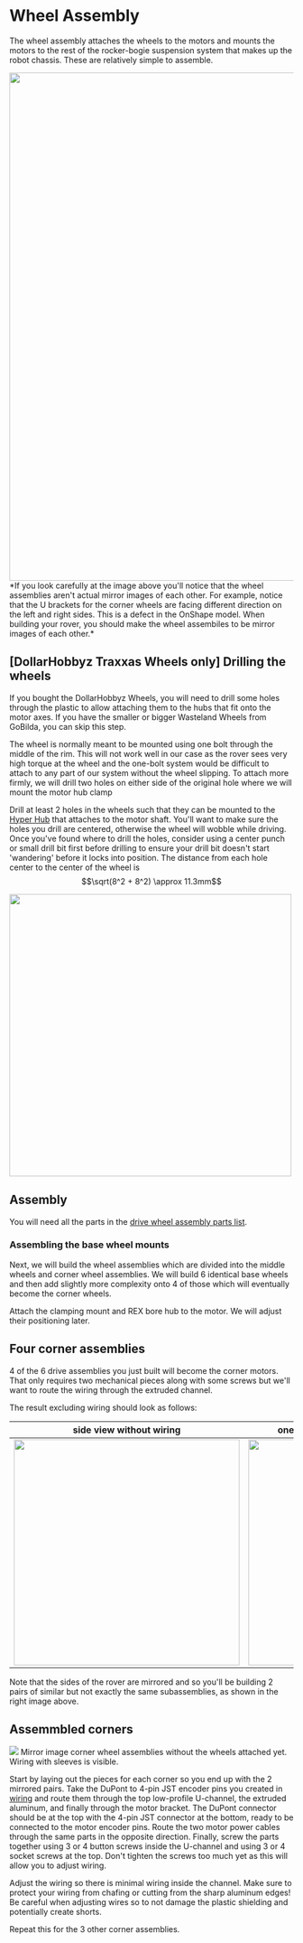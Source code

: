 # Wheel Assembly

The wheel assembly attaches the wheels to the motors and mounts the motors to the rest of the rocker-bogie suspension system that makes up the robot chassis. These are relatively simple to assemble.
 

<img src="images/wheels.png" width=900/>
*If you look carefully at the image above you'll notice that the wheel assemblies aren't actual mirror images of each other. For example, notice that the U brackets for the corner wheels are facing different direction on the left and right sides. This is a defect in the OnShape model. When building your rover, you should make the wheel assembiles to be mirror images of each other.*

## [DollarHobbyz Traxxas Wheels only] Drilling the wheels

If you bought the DollarHobbyz Wheels, you will need to drill some holes through the plastic to allow attaching them to the hubs that fit onto the motor axes. If you have the smaller or bigger Wasteland Wheels from GoBilda, you can skip this step.

The wheel is normally meant to be mounted using one bolt through the middle of the rim. This will not work well in our case as the rover sees very high torque at the wheel and the one-bolt system would be difficult to attach to any part of our system without the wheel slipping. To attach more firmly, we will drill two holes on either side of the original hole where we will mount the motor hub clamp

Drill at least 2 holes in the wheels such that they can be mounted to the [Hyper Hub](https://www.gobilda.com/1310-series-hyper-hub-8mm-rex-bore/) that attaches to the motor shaft. You'll want to make sure the holes you drill are centered, otherwise the wheel will wobble while driving. Once you've found where to drill the holes, consider using a center punch or small drill bit first before drilling to ensure your drill bit doesn't start 'wandering' before it locks into position. The distance from each hole center to the center of the wheel is  
$$\sqrt(8^2 + 8^2) \approx 11.3mm$$

<img src="https://cdn11.bigcommerce.com/s-x56mtydx1w/images/stencil/original/products/1228/11873/1310-0016-4008-Schematic__25024.1715800139.png?c=1" height=500>

## Assembly

You will need all the parts in the [drive wheel assembly parts list](../../parts_list/README.md#Parts-for-drive-wheel-assembly).

### Assembling the base wheel mounts

Next, we will build the wheel assemblies which are divided into the middle wheels and corner wheel assemblies. We will build 6 identical base wheels and then add slightly more complexity onto 4 of those which will eventually become the corner wheels.

Attach the clamping mount and REX bore hub to the motor. We will adjust their positioning later.

## Four corner assemblies

4 of the 6 drive assemblies you just built will become the corner motors. That only requires two mechanical pieces along with some screws but we'll want to route the wiring through the extruded channel.

The result excluding wiring should look as follows:

| side view without wiring                       | one of two pairs of corner assemblies            |
| ---------------------------------------------- | ------------------------------------------------ |
| <img src="images/corner_side.png" height=400/> | <img src="images/corner_mirror.png" height=400/> |

Note that the sides of the rover are mirrored and so you'll be building 2 pairs of similar but not exactly the same subassemblies, as shown in the right image above.

## Assemmbled corners
<img src="images/two_corners_assembled">
Mirror image corner wheel assemblies without the wheels attached yet. Wiring with sleeves is visible.


Start by laying out the pieces for each corner so you end up with the 2 mirrored pairs. Take the DuPont to 4-pin JST encoder pins you created in [wiring](../electrical/wiring/README.md) and route them through the top low-profile U-channel, the extruded aluminum, and finally through the motor bracket. The DuPont connector should be at the top with the 4-pin JST connector at the bottom, ready to be connected to the motor encoder pins. Route the two motor power cables through the same parts in the opposite direction. Finally, screw the parts together using 3 or 4 button screws inside the U-channel and using 3 or 4 socket screws at the top. Don't tighten the screws too much yet as this will allow you to adjust wiring.

Adjust the wiring so there is minimal wiring inside the channel. Make sure to protect your wiring from chafing or cutting from the sharp aluminum edges! Be careful when adjusting wires so to not damage the plastic shielding and potentially create shorts.

Repeat this for the 3 other corner assemblies.
